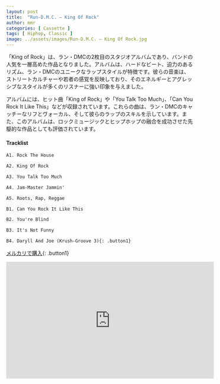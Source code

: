 ```yaml
---
layout: post
title:  "Run-D.M.C. – King Of Rock"
author: mmr
categories: [ Cassette ]
tags: [ Hiphop, Classic ]
image: ../assets/images/Run-D.M.C. – King Of Rock.jpg
---
```


「King of Rock」は、ラン・DMCの2枚目のスタジオアルバムであり、バンドの人気を一層高めた作品となりました。アルバムは、ハードなビート、迫力のあるリズム、ラン・DMCのユニークなラップスタイルが特徴です。彼らの音楽は、ストリートカルチャーや若者の感覚を反映しており、そのエネルギーとアグレッシブなスタイルが多くのリスナーに強い印象を与えました。

アルバムには、ヒット曲「King of Rock」や「You Talk Too Much」、「Can You Rock It Like This」などが収録されています。これらの曲は、ラン・DMCのキャッチーなリフとヴォーカル、そして彼らのラップのスキルを示しています。また、このアルバムは、ロックミュージックとヒップホップの融合を成功させた先駆的な作品としても評価されています。

#### Tracklist
```md
A1. Rock The House

A2. King Of Rock

A3. You Talk Too Much

A4. Jam-Master Jammin'

A5. Roots, Rap, Reggae

B1. Can You Rock It Like This

B2. You're Blind

B3. It's Not Funny

B4. Daryll And Joe (Krush-Groove 3){: .button1}
```

[メルカリで購入](https://jp.mercari.com/item/m37727986910?afid=6142608987){: .button1}

<iframe width="560" height="315" src="https://www.youtube.com/embed/qXzWlPL_TKw?si=2o-hehPcll2R8E7O" title="YouTube video player" frameborder="0" allow="accelerometer; autoplay; clipboard-write; encrypted-media; gyroscope; picture-in-picture; web-share" referrerpolicy="strict-origin-when-cross-origin" allowfullscreen></iframe>